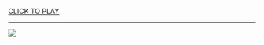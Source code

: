 
<a href="https://premium76.site?title=sanrio_games_unblocked&ref=13M">CLICK TO PLAY</a></h3>
<hr>

<a href="https://premium76.site?title=sanrio_games_unblocked&ref=13M"><img src="https://clearcache.store/games.png"></a>


